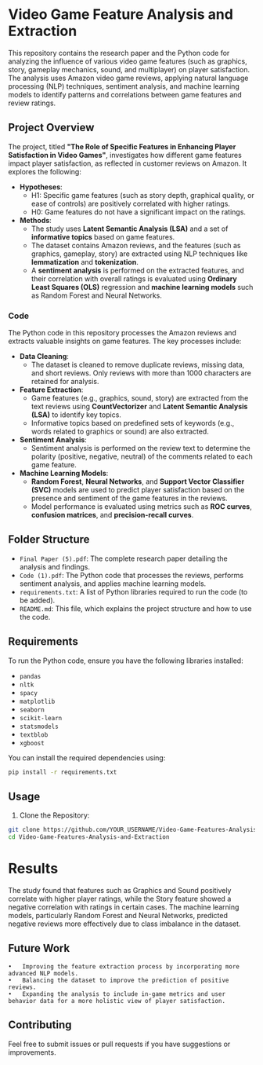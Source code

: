 # Video Game Feature Analysis and Extraction

This repository contains the research paper and the Python code for analyzing the influence of various video game features (such as graphics, story, gameplay mechanics, sound, and multiplayer) on player satisfaction. The analysis uses Amazon video game reviews, applying natural language processing (NLP) techniques, sentiment analysis, and machine learning models to identify patterns and correlations between game features and review ratings.

## Project Overview

The project, titled **"The Role of Specific Features in Enhancing Player Satisfaction in Video Games"**, investigates how different game features impact player satisfaction, as reflected in customer reviews on Amazon. It explores the following:

- **Hypotheses**:
  - H1: Specific game features (such as story depth, graphical quality, or ease of controls) are positively correlated with higher ratings.
  - H0: Game features do not have a significant impact on the ratings.
- **Methods**:
  - The study uses **Latent Semantic Analysis (LSA)** and a set of **informative topics** based on game features.
  - The dataset contains Amazon reviews, and the features (such as graphics, gameplay, story) are extracted using NLP techniques like **lemmatization** and **tokenization**.
  - A **sentiment analysis** is performed on the extracted features, and their correlation with overall ratings is evaluated using **Ordinary Least Squares (OLS)** regression and **machine learning models** such as Random Forest and Neural Networks.

### Code
The Python code in this repository processes the Amazon reviews and extracts valuable insights on game features. The key processes include:

- **Data Cleaning**:
  - The dataset is cleaned to remove duplicate reviews, missing data, and short reviews. Only reviews with more than 1000 characters are retained for analysis.
- **Feature Extraction**:
  - Game features (e.g., graphics, sound, story) are extracted from the text reviews using **CountVectorizer** and **Latent Semantic Analysis (LSA)** to identify key topics.
  - Informative topics based on predefined sets of keywords (e.g., words related to graphics or sound) are also extracted.
- **Sentiment Analysis**:
  - Sentiment analysis is performed on the review text to determine the polarity (positive, negative, neutral) of the comments related to each game feature.
- **Machine Learning Models**:
  - **Random Forest**, **Neural Networks**, and **Support Vector Classifier (SVC)** models are used to predict player satisfaction based on the presence and sentiment of the game features in the reviews.
  - Model performance is evaluated using metrics such as **ROC curves**, **confusion matrices**, and **precision-recall curves**.

## Folder Structure

- `Final Paper (5).pdf`: The complete research paper detailing the analysis and findings.
- `Code (1).pdf`: The Python code that processes the reviews, performs sentiment analysis, and applies machine learning models.
- `requirements.txt`: A list of Python libraries required to run the code (to be added).
- `README.md`: This file, which explains the project structure and how to use the code.

## Requirements

To run the Python code, ensure you have the following libraries installed:

- `pandas`
- `nltk`
- `spacy`
- `matplotlib`
- `seaborn`
- `scikit-learn`
- `statsmodels`
- `textblob`
- `xgboost`

You can install the required dependencies using:
```bash
pip install -r requirements.txt
```

## Usage
1.	Clone the Repository:
```bash
git clone https://github.com/YOUR_USERNAME/Video-Game-Features-Analysis-and-Extraction.git
cd Video-Game-Features-Analysis-and-Extraction
```

# Results

The study found that features such as Graphics and Sound positively correlate with higher player ratings, while the Story feature showed a negative correlation with ratings in certain cases. The machine learning models, particularly Random Forest and Neural Networks, predicted negative reviews more effectively due to class imbalance in the dataset.

## Future Work

	•	Improving the feature extraction process by incorporating more advanced NLP models.
	•	Balancing the dataset to improve the prediction of positive reviews.
	•	Expanding the analysis to include in-game metrics and user behavior data for a more holistic view of player satisfaction.

## Contributing

Feel free to submit issues or pull requests if you have suggestions or improvements.
